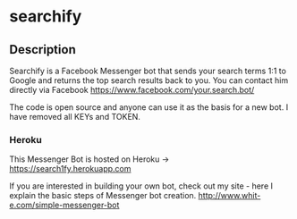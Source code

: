 # searchify

## Description
Searchify is a Facebook Messenger bot that sends your search terms 1:1 to Google and returns the top search results back to you.
You can contact him directly via Facebook https://www.facebook.com/your.search.bot/ 

The code is open source and anyone can use it as the basis for a new bot. I have removed all KEYs and TOKEN.

### Heroku
This Messenger Bot is hosted on Heroku -> https://search1fy.herokuapp.com

If you are interested in building your own bot, check out my site - here I explain the basic steps of Messenger bot creation.
http://www.whit-e.com/simple-messenger-bot
